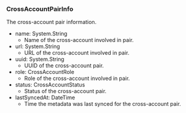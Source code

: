 ### CrossAccountPairInfo
The cross-account pair information.

- name: System.String
  - Name of the cross-account involved in pair.
- url: System.String
  - URL of the cross-account involved in pair.
- uuid: System.String
  - UUID of the cross-account pair.
- role: CrossAccountRole
  - Role of the cross-account involved in pair.
- status: CrossAccountStatus
  - Status of the cross-account pair.
- lastSyncedAt: DateTime
  - Time the metadata was last synced for the cross-account pair.
